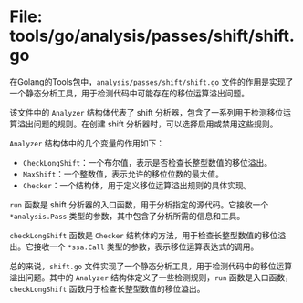 # File: tools/go/analysis/passes/shift/shift.go

在Golang的Tools包中，`analysis/passes/shift/shift.go` 文件的作用是实现了一个静态分析工具，用于检测代码中可能存在的移位运算溢出问题。

该文件中的 `Analyzer` 结构体代表了 shift 分析器，包含了一系列用于检测移位运算溢出问题的规则。在创建 shift 分析器时，可以选择启用或禁用这些规则。

`Analyzer` 结构体中的几个变量的作用如下：
- `CheckLongShift`：一个布尔值，表示是否检查长整型数值的移位溢出。
- `MaxShift`：一个整数值，表示允许的移位位数的最大值。
- `Checker`：一个结构体，用于定义移位运算溢出规则的具体实现。

`run` 函数是 shift 分析器的入口函数，用于分析指定的源代码。它接收一个 `*analysis.Pass` 类型的参数，其中包含了分析所需的信息和工具。

`checkLongShift` 函数是 `Checker` 结构体的方法，用于检查长整型数值的移位溢出。它接收一个 `*ssa.Call` 类型的参数，表示移位运算表达式的调用。

总的来说，`shift.go` 文件实现了一个静态分析工具，用于检测代码中的移位运算溢出问题。其中的 `Analyzer` 结构体定义了一些检测规则，`run` 函数是入口函数，`checkLongShift` 函数用于检查长整型数值的移位溢出。

